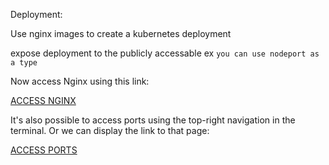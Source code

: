 
Deployment:

Use nginx images to create a kubernetes deployment

expose deployment to the publicly accessable ex `you can use nodeport as a type`

Now access Nginx using this link:

[ACCESS NGINX]({{TRAFFIC_HOST1_80}})

It's also possible to access ports using the top-right navigation in the terminal.
Or we can display the link to that page:

[ACCESS PORTS]({{TRAFFIC_SELECTOR}})
